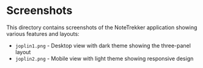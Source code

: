# Screenshots

This directory contains screenshots of the NoteTrekker application showing various features and layouts:

- `joplin1.png` - Desktop view with dark theme showing the three-panel layout
- `joplin2.png` - Mobile view with light theme showing responsive design
